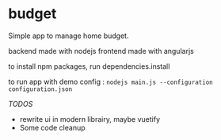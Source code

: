 # budget

Simple app to manage home budget.

backend made with nodejs
frontend made with angularjs

to install npm packages, run dependencies.install

to run app with demo config : 
`nodejs main.js --configuration configuration.json`

*TODOS*
- rewrite ui in modern librairy, maybe vuetify
- Some code cleanup
